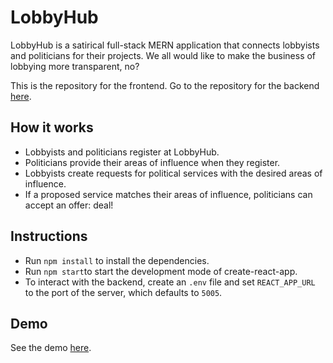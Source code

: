 # LobbyHub

LobbyHub is a satirical full-stack MERN application that connects lobbyists and politicians for their projects. We all would like to make the business of lobbying more transparent, no?

This is the repository for the frontend. Go to the repository for the backend [here](https://github.com/miob1781/lobby-hub-server).

## How it works

- Lobbyists and politicians register at LobbyHub.
- Politicians provide their areas of influence when they register.
- Lobbyists create requests for political services with the desired areas of influence.
- If a proposed service matches their areas of influence, politicians can accept an offer: deal!

## Instructions

- Run `npm install` to install the dependencies.
- Run `npm start`to start the development mode of create-react-app.
- To interact with the backend, create an `.env` file and set `REACT_APP_URL` to the port of the server, which defaults to `5005`.

## Demo

See the demo [here](lobby-hub.netlify.app).
